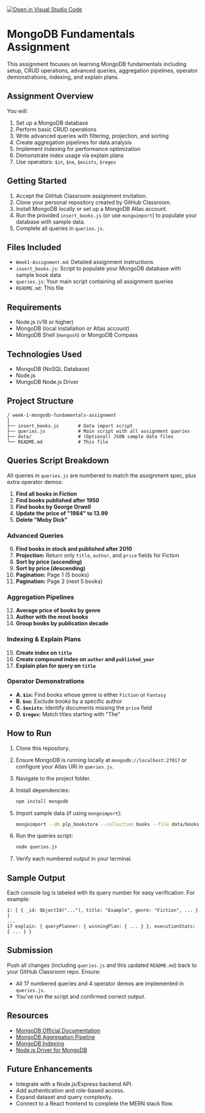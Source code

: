 [![Open in Visual Studio Code](https://classroom.github.com/assets/open-in-vscode-2e0aaae1b6195c2367325f4f02e2d04e9abb55f0b24a779b69b11b9e10269abc.svg)](https://classroom.github.com/online_ide?assignment_repo_id=19668700&assignment_repo_type=AssignmentRepo)

# MongoDB Fundamentals Assignment

This assignment focuses on learning MongoDB fundamentals including setup, CRUD operations, advanced queries, aggregation pipelines, operator demonstrations, indexing, and explain plans.

## Assignment Overview

You will:

1. Set up a MongoDB database
2. Perform basic CRUD operations
3. Write advanced queries with filtering, projection, and sorting
4. Create aggregation pipelines for data analysis
5. Implement indexing for performance optimization
6. Demonstrate index usage via explain plans
7. Use operators: `$in`, `$ne`, `$exists`, `$regex`

## Getting Started

1. Accept the GitHub Classroom assignment invitation.
2. Clone your personal repository created by GitHub Classroom.
3. Install MongoDB locally or set up a MongoDB Atlas account.
4. Run the provided `insert_books.js` (or use `mongoimport`) to populate your database with sample data.
5. Complete all queries in `queries.js`.

## Files Included

* `Week1-Assignment.md`: Detailed assignment instructions
* `insert_books.js`: Script to populate your MongoDB database with sample book data
* `queries.js`: Your main script containing all assignment queries
* `README.md`: This file

## Requirements

* Node.js (v18 or higher)
* MongoDB (local installation or Atlas account)
* MongoDB Shell (`mongosh`) or MongoDB Compass

## Technologies Used

* MongoDB (NoSQL Database)
* Node.js
* MongoDB Node.js Driver

## Project Structure

```
/ week-1-mongodb-fundamentals-assignment
│
├── insert_books.js       # Data import script
├── queries.js            # Main script with all assignment queries
├── data/                 # (Optional) JSON sample data files
└── README.md             # This file
```

## Queries Script Breakdown

All queries in `queries.js` are numbered to match the assignment spec, plus extra operator demos:

1. **Find all books in Fiction**
2. **Find books published after 1950**
3. **Find books by George Orwell**
4. **Update the price of "1984" to 13.99**
5. **Delete "Moby Dick"**

### Advanced Queries

6. **Find books in stock and published after 2010**
7. **Projection:** Return only `title`, `author`, and `price` fields for Fiction
8. **Sort by price (ascending)**
9. **Sort by price (descending)**
10. **Pagination:** Page 1 (5 books)
11. **Pagination:** Page 2 (next 5 books)

### Aggregation Pipelines

12. **Average price of books by genre**
13. **Author with the most books**
14. **Group books by publication decade**

### Indexing & Explain Plans

15. **Create index on `title`**
16. **Create compound index on `author` and `published_year`**
17. **Explain plan for query on `title`**

### Operator Demonstrations

* **A. `$in`:** Find books whose genre is either `Fiction` or `Fantasy`
* **B. `$ne`:** Exclude books by a specific author
* **C. `$exists`:** Identify documents missing the `price` field
* **D. `$regex`:** Match titles starting with "The"

## How to Run

1. Clone this repository.
2. Ensure MongoDB is running locally at `mongodb://localhost:27017` or configure your Atlas URI in `queries.js`.
3. Navigate to the project folder.
4. Install dependencies:

   ```bash
   npm install mongodb
   ```
5. Import sample data (if using `mongoimport`):

   ```bash
   mongoimport --db plp_bookstore --collection books --file data/books.json --jsonArray
   ```
6. Run the queries script:

   ```bash
   node queries.js
   ```
7. Verify each numbered output in your terminal.

## Sample Output

Each console log is labeled with its query number for easy verification. For example:

```
1: [ { _id: ObjectId("..."), title: "Example", genre: "Fiction", ... } ]
...
17 explain: { queryPlanner: { winningPlan: { ... } }, executionStats: { ... } }
```

## Submission

Push all changes (including `queries.js` and this updated `README.md`) back to your GitHub Classroom repo. Ensure:

* All 17 numbered queries and 4 operator demos are implemented in `queries.js`.
* You’ve run the script and confirmed correct output.

## Resources

* [MongoDB Official Documentation](https://docs.mongodb.com/)
* [MongoDB Aggregation Pipeline](https://docs.mongodb.com/manual/aggregation/)
* [MongoDB Indexing](https://docs.mongodb.com/manual/indexes/)
* [Node.js Driver for MongoDB](https://mongodb.github.io/node-mongodb-native/)

## Future Enhancements

* Integrate with a Node.js/Express backend API.
* Add authentication and role-based access.
* Expand dataset and query complexity.
* Connect to a React frontend to complete the MERN stack flow.
